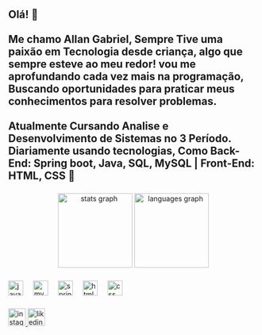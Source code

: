 <h2 align="left">Olá! 👋<br><br>Me chamo Allan Gabriel, Sempre Tive uma paixão em Tecnologia desde criança, algo que sempre esteve ao meu redor! vou me aprofundando cada vez mais na programação, Buscando oportunidades para praticar meus conhecimentos para resolver problemas. <br><br>Atualmente Cursando Analise e Desenvolvimento de Sistemas no 3 Período. Diariamente usando tecnologias, Como Back-End: Spring boot, Java, SQL, MySQL | Front-End: HTML, CSS  🚀</h2>

###

<div align="center">
  <img src="https://github-readme-stats.vercel.app/api?username=aln14gabriel&hide_title=false&hide_rank=false&show_icons=true&include_all_commits=true&count_private=true&disable_animations=false&theme=dracula&locale=en&hide_border=false" height="150" alt="stats graph"  />
  <img src="https://github-readme-stats.vercel.app/api/top-langs?username=aln14gabriel&locale=en&hide_title=false&layout=compact&card_width=320&langs_count=5&theme=dracula&hide_border=false" height="150" alt="languages graph"  />
</div>

###

<div align="left">
  <img src="https://cdn.jsdelivr.net/gh/devicons/devicon/icons/java/java-original.svg" height="30" alt="java logo"  />
  <img width="12" />
  <img src="https://cdn.jsdelivr.net/gh/devicons/devicon/icons/mysql/mysql-original.svg" height="30" alt="mysql logo"  />
  <img width="12" />
  <img src="https://img.icons8.com/?size=512&id=90519&format=png" height="30" alt="springboot logo"  />
  <img width="12" />
  <img src="https://cdn-icons-png.flaticon.com/512/3291/3291670.png" height="30" alt="html logo"  />
  <img width="12" />
  <img src="https://upload.wikimedia.org/wikipedia/commons/thumb/d/d5/CSS3_logo_and_wordmark.svg/340px-CSS3_logo_and_wordmark.svg.png" height="30" alt="css logo"  />
</div>

###
  <a href="https://www.instagram.com/aln14gabriel/" target="_blank">
    <img src="https://img.shields.io/static/v1?message=Instagram&logo=instagram&label=&color=E4405F&logoColor=white&labelColor=&style=for-the-badge" height="35" alt="instagram logo"  />
   <a href="https://www.linkedin.com/in/aln14gabriel" target="_blank">
    <img src="https://blog.waalaxy.com/wp-content/uploads/2021/01/3-1.png" height="35" alt="likedin logo"  />
     
  </a>
</div>

###

<br clear="both">


